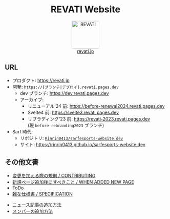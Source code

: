 <h1 align="center">REVATI Website</h1>

<!-- .-+~*
###### 俺だけ入れる【最強プロeスポーツチーム】で宇宙最強〜一日中ゲームをして引きこもる低学歴ニートの俺、実は家族から見放された全一プロeスポーツ選手の生まれ変わりだった。俺にだけ使えるUSSRランク級最強キーボードと1000円マウスで宇宙で最強のeスポーツ選手となる～俺にだけある最強神スキルで無双したら垢BAN食らったので引退します～
*~+-. -->
<p align="center">
	<img src="https://revati.jp/images/logos/revati/icon_180px_oxipng.png" alt="REVATI" width="86" />
	<br />
	<a href="https://revati.jp">revati.jp</a>
</p>

## URL

- プロダクト: https://revati.jp
- 開発: `https://{ブランチ|デプロイ}.revati.pages.dev`
	- dev ブランチ: https://dev.revati.pages.dev
	- アーカイブ:
		- リニューアル'24 前: https://before-renewal2024.revati.pages.dev
		- Svelte4 前: https://svelte3.revati.pages.dev
		- リブラディング'23 前: https://revati-2023.revati.pages.dev  
		(現 `before-rebranding2023` ブランチ)
- Sarf 時代:
	- リポジトリ: [`Rinrin0413/sarfesports-website.dev`](https://github.com/Rinrin0413/sarfesports-website.dev)
	- サイト: https://rinrin0413.github.io/sarfesports-website.dev

## その他文書

- [変更を加える際の規則 / CONTRIBUTING](./docs/CONTRIBUTING.md)
- [新規ページ追加後にすべきこと / WHEN ADDED NEW PAGE](/docs/when-added-new-page.md)
- [ToDo](./docs/TODO.md)
- [雑な仕様書 / SPECIFICATION](./docs/SPECIFICATION.md)

* [ニュース記事の追加方法](./docs/ADDING_NEWS.md)
* [メンバーの追加方法](./src/lib/scripts/data/MEMBERS.ts)

